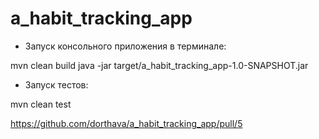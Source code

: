 # a_habit_tracking_app
* Запуск консольного приложения в терминале:

mvn clean build
java -jar target/a_habit_tracking_app-1.0-SNAPSHOT.jar

* Запуск тестов: 

mvn clean test


https://github.com/dorthava/a_habit_tracking_app/pull/5
